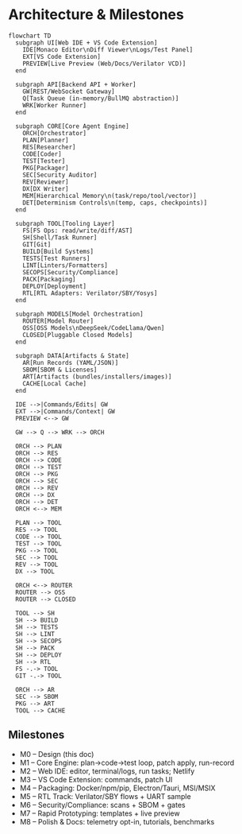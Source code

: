 # Architecture & Milestones

```mermaid
flowchart TD
  subgraph UI[Web IDE + VS Code Extension]
    IDE[Monaco Editor\nDiff Viewer\nLogs/Test Panel]
    EXT[VS Code Extension]
    PREVIEW[Live Preview (Web/Docs/Verilator VCD)]
  end

  subgraph API[Backend API + Worker]
    GW[REST/WebSocket Gateway]
    Q[Task Queue (in-memory/BullMQ abstraction)]
    WRK[Worker Runner]
  end

  subgraph CORE[Core Agent Engine]
    ORCH[Orchestrator]
    PLAN[Planner]
    RES[Researcher]
    CODE[Coder]
    TEST[Tester]
    PKG[Packager]
    SEC[Security Auditor]
    REV[Reviewer]
    DX[DX Writer]
    MEM[Hierarchical Memory\n(task/repo/tool/vector)]
    DET[Determinism Controls\n(temp, caps, checkpoints)]
  end

  subgraph TOOL[Tooling Layer]
    FS[FS Ops: read/write/diff/AST]
    SH[Shell/Task Runner]
    GIT[Git]
    BUILD[Build Systems]
    TESTS[Test Runners]
    LINT[Linters/Formatters]
    SECOPS[Security/Compliance]
    PACK[Packaging]
    DEPLOY[Deployment]
    RTL[RTL Adapters: Verilator/SBY/Yosys]
  end

  subgraph MODELS[Model Orchestration]
    ROUTER[Model Router]
    OSS[OSS Models\nDeepSeek/CodeLlama/Qwen]
    CLOSED[Pluggable Closed Models]
  end

  subgraph DATA[Artifacts & State]
    AR[Run Records (YAML/JSON)]
    SBOM[SBOM & Licenses]
    ART[Artifacts (bundles/installers/images)]
    CACHE[Local Cache]
  end

  IDE -->|Commands/Edits| GW
  EXT -->|Commands/Context| GW
  PREVIEW <--> GW

  GW --> Q --> WRK --> ORCH

  ORCH --> PLAN
  ORCH --> RES
  ORCH --> CODE
  ORCH --> TEST
  ORCH --> PKG
  ORCH --> SEC
  ORCH --> REV
  ORCH --> DX
  ORCH --> DET
  ORCH <--> MEM

  PLAN --> TOOL
  RES --> TOOL
  CODE --> TOOL
  TEST --> TOOL
  PKG --> TOOL
  SEC --> TOOL
  REV --> TOOL
  DX --> TOOL

  ORCH <--> ROUTER
  ROUTER --> OSS
  ROUTER --> CLOSED

  TOOL --> SH
  SH --> BUILD
  SH --> TESTS
  SH --> LINT
  SH --> SECOPS
  SH --> PACK
  SH --> DEPLOY
  SH --> RTL
  FS -.-> TOOL
  GIT -.-> TOOL

  ORCH --> AR
  SEC --> SBOM
  PKG --> ART
  TOOL --> CACHE
```

## Milestones
- M0 – Design (this doc)
- M1 – Core Engine: plan→code→test loop, patch apply, run-record
- M2 – Web IDE: editor, terminal/logs, run tasks; Netlify
- M3 – VS Code Extension: commands, patch UI
- M4 – Packaging: Docker/npm/pip, Electron/Tauri, MSI/MSIX
- M5 – RTL Track: Verilator/SBY flows + UART sample
- M6 – Security/Compliance: scans + SBOM + gates
- M7 – Rapid Prototyping: templates + live preview
- M8 – Polish & Docs: telemetry opt-in, tutorials, benchmarks
